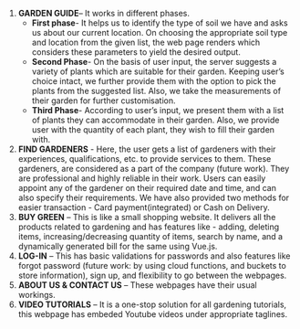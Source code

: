 <ol>
    <li>
        <strong>GARDEN GUIDE</strong>– It works in different phases.
        <ul>
            <li><strong>First phase</strong>- It helps us to identify the type of soil we have and asks us about our current location. On choosing the appropriate soil type and location from the given list, the web page renders which considers these parameters to yield the desired output. </li>
            <li><strong>Second Phase</strong>- On the basis of user input, the server suggests a variety of plants which are suitable for their garden. Keeping user’s choice intact, we further provide them with the option to pick the plants from the suggested list. Also, we take the measurements of their garden for further customisation.</li>
            <li><strong>Third Phase</strong>- According to user’s input, we present them with a list of plants they can accommodate in their garden. Also, we provide user with the quantity of each plant, they wish to fill their garden with.</li>
        </ul>
    </li>
    <li><strong>FIND GARDENERS</strong> - Here, the user gets a list of gardeners with their experiences, qualifications, etc. to provide services to them. These gardeners, are considered as a part of the company (future work). They are professional and highly reliable in their work. Users can easily appoint any of the gardener on their required date and time, and can also specify their requirements. We have also provided two methods for easier transaction - Card payment(integrated) or Cash on Delivery.</li>
    <li><strong>BUY GREEN</strong> – This is like a small shopping website. It delivers all the products related to gardening and has features like - adding, deleting items, increasing/decreasing quantity of items, search by name, and a dynamically generated bill for the same using Vue.js.</li>
    <li><strong>LOG-IN</strong> – This has basic validations for passwords and also features like forgot password (future work: by using cloud functions, and buckets to store information), sign up, and flexibility to go between the webpages.</li>
    <li><strong>ABOUT US & CONTACT US</strong> – These webpages have their usual workings.</li>
    <li><strong>VIDEO TUTORIALS</strong> – It is a one-stop solution for all gardening tutorials, this webpage has embeded Youtube videos under appropriate taglines.</li>   
</ol>
